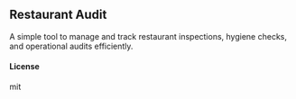 ## Restaurant Audit

A simple tool to manage and track restaurant inspections, hygiene checks, and operational audits efficiently.

#### License

mit